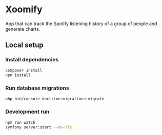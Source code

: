 # Xoomify

App that can track the Spotify listening history of a group of people and generate charts.

## Local setup

### Install dependencies

```sh
composer install
npm install
```

### Run database migrations

```sh
php bin/console doctrine:migrations:migrate
```

### Development run

```sh
npm run watch
symfony server:start --no-tls
```
